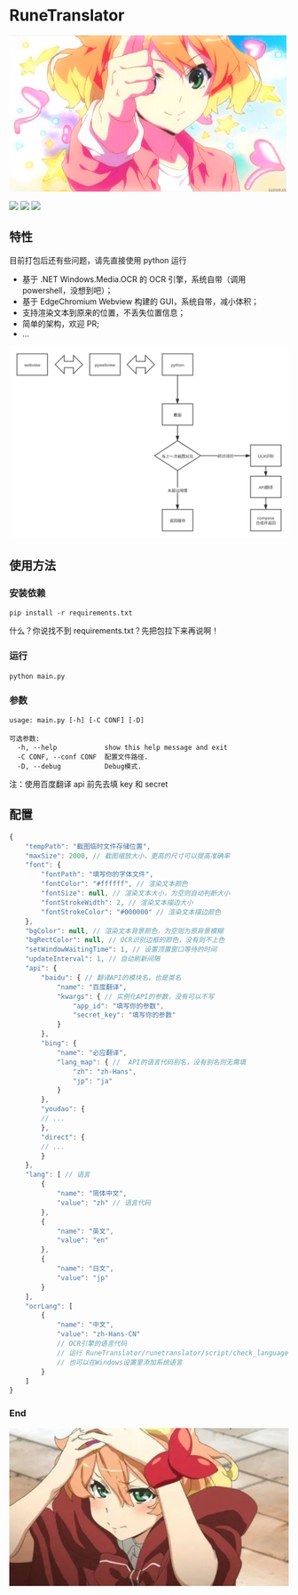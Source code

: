 # RuneTranslator

![](https://raw.githubusercontent.com/ODtian/RuneTranslator/master/asset/老婆🐟.gif)

![](https://img.shields.io/github/stars/ODtian/RuneTranslator.svg)
![](https://img.shields.io/github/forks/ODtian/RuneTranslator.svg)
![](https://img.shields.io/github/issues/ODtian/RuneTranslator.svg)

## 特性

目前打包后还有些问题，请先直接使用 python 运行

-   基于 .NET Windows.Media.OCR 的 OCR 引擎，系统自带（调用 powershell，没想到吧）；
-   基于 EdgeChromium Webview 构建的 GUI，系统自带，减小体积；
-   支持渲染文本到原来的位置，不丢失位置信息；
-   简单的架构，欢迎 PR;
-   ...

![](https://raw.githubusercontent.com/ODtian/RuneTranslator/master/asset/flow.svg)

## 使用方法

### 安装依赖

```
pip install -r requirements.txt
```

什么？你说找不到 requirements.txt？先把包拉下来再说啊！

### 运行

```
python main.py
```

### 参数

```
usage: main.py [-h] [-C CONF] [-D]

可选参数:
  -h, --help            show this help message and exit
  -C CONF, --conf CONF  配置文件路径.
  -D, --debug           Debug模式.
```

注：使用百度翻译 api 前先去填 key 和 secret

## 配置

```javascript
{
    "tempPath": "截图临时文件存储位置",
    "maxSize": 2000, // 截图缩放大小，更高的尺寸可以提高准确率
    "font": {
        "fontPath": "填写你的字体文件",
        "fontColor": "#ffffff", // 渲染文本颜色
        "fontSize": null, // 渲染文本大小，为空则自动判断大小
        "fontStrokeWidth": 2, // 渲染文本描边大小
        "fontStrokeColor": "#000000" // 渲染文本描边颜色
    },
    "bgColor": null, // 渲染文本背景颜色，为空则为原背景模糊
    "bgRectColor": null, // OCR识别边框的颜色，没有则不上色
    "setWindowWaitingTime": 1, // 设置顶置窗口等待的时间
    "updateInterval": 1, // 自动刷新间隔
    "api": {
        "baidu": { // 翻译API的模块名，也是类名
            "name": "百度翻译",
            "kwargs": { // 实例化API的参数，没有可以不写
                "app_id": "填写你的参数",
                "secret_key": "填写你的参数"
            }
        },
        "bing": {
            "name": "必应翻译",
            "lang_map": { //  API的语言代码别名，没有别名则无需填
                "zh": "zh-Hans",
                "jp": "ja"
            }
        },
        "youdao": {
        // ...
        },
        "direct": {
        // ...
        }
    },
    "lang": [ // 语言
        {
            "name": "简体中文",
            "value": "zh" // 语言代码
        },
        {
            "name": "英文",
            "value": "en"
        },
        {
            "name": "日文",
            "value": "jp"
        }
    ],
    "ocrLang": [
        {
            "name": "中文",
            "value": "zh-Hans-CN"
            // OCR引擎的语言代码
            // 运行 RuneTranslator/runetranslator/script/check_languages.ps1 查看支持的语言
            // 也可以在Windows设置里添加系统语言
        }
    ]
}
```

### End

![](https://raw.githubusercontent.com/ODtian/RuneTranslator/master/asset/娇羞🐟.webp)

